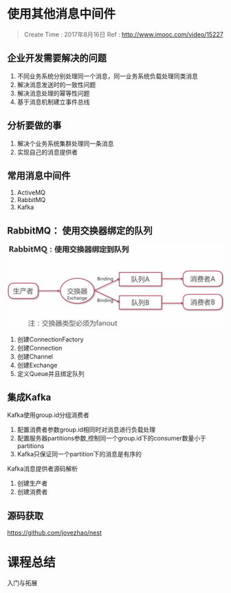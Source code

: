 
# 使用其他消息中间件 

> Create Time : 2017年8月16日 Ref : http://www.imooc.com/video/15227

## 企业开发需要解决的问题


1. 不同业务系统分别处理同一个消息，同一业务系统负载处理同类消息
2. 解决消息发送时的一致性问题
3. 解决消息处理的幂等性问题
4. 基于消息机制建立事件总线

## 分析要做的事

1. 解决个业务系统集群处理同一条消息
2. 实现自己的消息提供者


## 常用消息中间件

1. ActiveMQ
2. RabbitMQ
3. Kafka

## RabbitMQ： 使用交换器绑定的队列

![rabbit](./rabbit.png)

1. 创建ConnectionFactory
2. 创建Connection
3. 创建Channel
4. 创建Exchange
5. 定义Queue并且绑定队列

## 集成Kafka

Kafka使用group.id分组消费者

1. 配置消费者参数group.id相同时对消息进行负载处理
2. 配置服务器partitions参数,控制同一个group.id下的consumer数量小于partitions
3. Kafka只保证同一个partition下的消息是有序的

Kafka消息提供者源码解析

1. 创建生产者
2. 创建消费者

## 源码获取

https://github.com/jovezhao/nest

# 课程总结

入门与拓展

